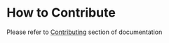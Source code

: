# How to Contribute

Please refer to [Contributing](http://docs.lastbackend.com/#_contributing) section of documentation
